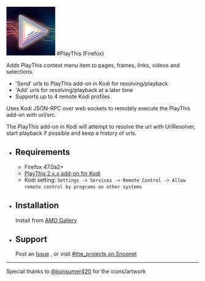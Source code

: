 ![PlayThis](https://raw.githubusercontent.com/anxdpanic/PlayThis-Extension/firefox/images/icon_128.png)
#PlayThis (Firefox)

Adds PlayThis context menu item to pages, frames, links, videos and selections.

- 'Send' urls to PlayThis add-on in Kodi for resolving/playback
- 'Add' urls for resolving/playback at a later time
- Supports up to 4 remote Kodi profiles

Uses Kodi JSON-RPC over web sockets to remotely execute the PlayThis add-on with url/src.

The PlayThis add-on in Kodi will attempt to resolve the url with UrlResolver, start playback if possible and keep a history of urls.


- Requirements
    -

    - Firefox 47.0a2+
    - [PlayThis 2.x.x add-on for Kodi](https://github.com/anxdpanic/plugin.video.playthis#playthis)
    - Kodi setting: `Settings -> Services -> Remote Control -> Allow remote control by programs on other systems`

- Installation
    -

    Install from [AMO Gallery](https://addons.mozilla.org/en-US/firefox/addon/playthis/)

- Support
    -

    Post an [Issue](https://github.com/anxdpanic/PlayThis-Extension/issues) , or visit [#the_projects on Snoonet](https://kiwiirc.com/client/irc.snoonet.org/The_Projects)

---

Special thanks to [@konsumer420](https://twitter.com/konsumer420) for the icons/artwork
